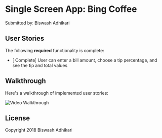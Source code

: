 # Single Screen App: Bing Coffee


Submitted by: Biswash Adhikari


## User Stories

The following **required** functionality is complete:

* [ Complete] User can enter a bill amount, choose a tip percentage, and see the tip and total values.


## Walkthrough

Here's a walkthrough of implemented user stories:

<img src='https://media.giphy.com/media/E27IBuiz16TtYl4ze9/giphy.gif' title='Video Walkthrough' width='' alt='Video Walkthrough' />


## License

Copyright 2018 Biswash Adhikari
